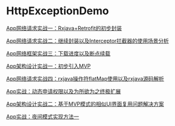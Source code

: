 # HttpExceptionDemo

<a href="https://blog.csdn.net/qq_34184412/article/details/80008788">[App网络请求实战一：Rxjava+Retrofit的初步封装](https://blog.csdn.net/qq_34184412/article/details/80008788)</a>

<a href="https://blog.csdn.net/qq_34184412/article/details/80022228">[App网络请求实战二：继续封装以及Interceptor拦截器的使用场景分析](https://blog.csdn.net/qq_34184412/article/details/80022228)</a>

<a href="https://blog.csdn.net/qq_34184412/article/details/80045637">[App网络框架实战三：下载进度以及断点续载](https://blog.csdn.net/qq_34184412/article/details/80045637)</a>

<a href="https://blog.csdn.net/qq_34184412/article/details/80050498">[App架构设计实战一：初步引入MVP](https://blog.csdn.net/qq_34184412/article/details/80050498)</a>

<a href="https://blog.csdn.net/qq_34184412/article/details/80105942">[App网络请求实战四：rxjava操作符flatMap使用以及rxjava源码解析](https://blog.csdn.net/qq_34184412/article/details/80105942)</a>

<a href="https://blog.csdn.net/qq_34184412/article/details/80137129">[App实战：动态申请权限以及为所欲为之终极扩展](https://blog.csdn.net/qq_34184412/article/details/80137129)</a>

<a href="https://blog.csdn.net/qq_34184412/article/details/80184003">[App架构设计实战二：基于MVP模式的相似UI界面复用问题解决方案](https://blog.csdn.net/qq_34184412/article/details/80184003)</a>

<a href="https://blog.csdn.net/qq_34184412/article/details/80696871">[App实战：夜间模式实现方法一](https://blog.csdn.net/qq_34184412/article/details/80696871)</a>

